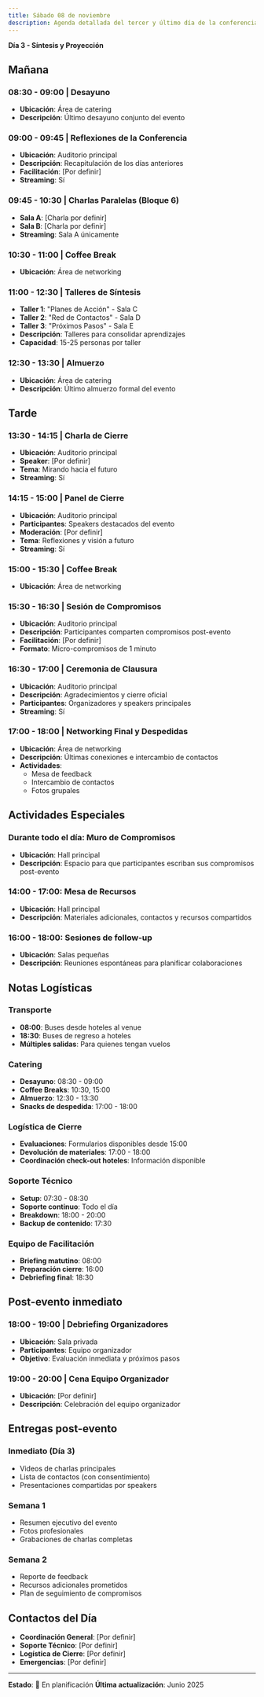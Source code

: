 ```yaml
---
title: Sábado 08 de noviembre
description: Agenda detallada del tercer y último día de la conferencia
---
```


**Día 3 - Síntesis y Proyección**

## Mañana

### 08:30 - 09:00 | Desayuno
- **Ubicación**: Área de catering
- **Descripción**: Último desayuno conjunto del evento

### 09:00 - 09:45 | Reflexiones de la Conferencia
- **Ubicación**: Auditorio principal
- **Descripción**: Recapitulación de los días anteriores
- **Facilitación**: [Por definir]
- **Streaming**: Sí

### 09:45 - 10:30 | Charlas Paralelas (Bloque 6)
- **Sala A**: [Charla por definir]
- **Sala B**: [Charla por definir]
- **Streaming**: Sala A únicamente

### 10:30 - 11:00 | Coffee Break
- **Ubicación**: Área de networking

### 11:00 - 12:30 | Talleres de Síntesis
- **Taller 1**: "Planes de Acción" - Sala C
- **Taller 2**: "Red de Contactos" - Sala D
- **Taller 3**: "Próximos Pasos" - Sala E
- **Descripción**: Talleres para consolidar aprendizajes
- **Capacidad**: 15-25 personas por taller

### 12:30 - 13:30 | Almuerzo
- **Ubicación**: Área de catering
- **Descripción**: Último almuerzo formal del evento

## Tarde

### 13:30 - 14:15 | Charla de Cierre
- **Ubicación**: Auditorio principal
- **Speaker**: [Por definir]
- **Tema**: Mirando hacia el futuro
- **Streaming**: Sí

### 14:15 - 15:00 | Panel de Cierre
- **Ubicación**: Auditorio principal
- **Participantes**: Speakers destacados del evento
- **Moderación**: [Por definir]
- **Tema**: Reflexiones y visión a futuro
- **Streaming**: Sí

### 15:00 - 15:30 | Coffee Break
- **Ubicación**: Área de networking

### 15:30 - 16:30 | Sesión de Compromisos
- **Ubicación**: Auditorio principal
- **Descripción**: Participantes comparten compromisos post-evento
- **Facilitación**: [Por definir]
- **Formato**: Micro-compromisos de 1 minuto

### 16:30 - 17:00 | Ceremonia de Clausura
- **Ubicación**: Auditorio principal
- **Descripción**: Agradecimientos y cierre oficial
- **Participantes**: Organizadores y speakers principales
- **Streaming**: Sí

### 17:00 - 18:00 | Networking Final y Despedidas
- **Ubicación**: Área de networking
- **Descripción**: Últimas conexiones e intercambio de contactos
- **Actividades**: 
  - Mesa de feedback
  - Intercambio de contactos
  - Fotos grupales

## Actividades Especiales

### Durante todo el día: Muro de Compromisos
- **Ubicación**: Hall principal
- **Descripción**: Espacio para que participantes escriban sus compromisos post-evento

### 14:00 - 17:00: Mesa de Recursos
- **Ubicación**: Hall principal
- **Descripción**: Materiales adicionales, contactos y recursos compartidos

### 16:00 - 18:00: Sesiones de follow-up
- **Ubicación**: Salas pequeñas
- **Descripción**: Reuniones espontáneas para planificar colaboraciones

## Notas Logísticas

### Transporte
- **08:00**: Buses desde hoteles al venue
- **18:30**: Buses de regreso a hoteles
- **Múltiples salidas**: Para quienes tengan vuelos

### Catering
- **Desayuno**: 08:30 - 09:00
- **Coffee Breaks**: 10:30, 15:00
- **Almuerzo**: 12:30 - 13:30
- **Snacks de despedida**: 17:00 - 18:00

### Logística de Cierre
- **Evaluaciones**: Formularios disponibles desde 15:00
- **Devolución de materiales**: 17:00 - 18:00
- **Coordinación check-out hoteles**: Información disponible

### Soporte Técnico
- **Setup**: 07:30 - 08:30
- **Soporte continuo**: Todo el día
- **Breakdown**: 18:00 - 20:00
- **Backup de contenido**: 17:30

### Equipo de Facilitación
- **Briefing matutino**: 08:00
- **Preparación cierre**: 16:00
- **Debriefing final**: 18:30

## Post-evento inmediato

### 18:00 - 19:00 | Debriefing Organizadores
- **Ubicación**: Sala privada
- **Participantes**: Equipo organizador
- **Objetivo**: Evaluación inmediata y próximos pasos

### 19:00 - 20:00 | Cena Equipo Organizador
- **Ubicación**: [Por definir]
- **Descripción**: Celebración del equipo organizador

## Entregas post-evento

### Inmediato (Día 3)
- Videos de charlas principales
- Lista de contactos (con consentimiento)
- Presentaciones compartidas por speakers

### Semana 1
- Resumen ejecutivo del evento
- Fotos profesionales
- Grabaciones de charlas completas

### Semana 2
- Reporte de feedback
- Recursos adicionales prometidos
- Plan de seguimiento de compromisos

## Contactos del Día
- **Coordinación General**: [Por definir]
- **Soporte Técnico**: [Por definir]
- **Logística de Cierre**: [Por definir]
- **Emergencias**: [Por definir]

---

**Estado**: 🚧 En planificación
**Última actualización**: Junio 2025
